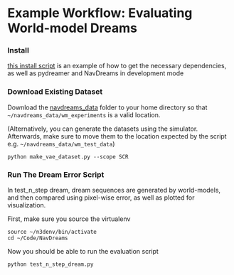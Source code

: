 # Example Workflow: Evaluating World-model Dreams

### Install

[this install script](../install_dependencies.sh) is an example of how to get the necessary dependencies,
as well as pydreamer and NavDreams in development mode

### Download Existing Dataset
Download the [navdreams_data](https://drive.google.com/drive/folders/17_o7jPLKKlRbgySIOxn6-Z1kUHcOgld5?usp=sharing)
folder to your home directory so that `~/navdreams_data/wm_experiments` is a valid location.

(Alternatively, you can generate the datasets using the simulator.
Afterwards, make sure to move them to the location expected by the script e.g. `~/navdreams_data/wm_test_data`)
```
python make_vae_dataset.py --scope SCR
```

### Run The Dream Error Script

In test_n_step dream, dream sequences are generated by world-models, and then compared using pixel-wise error,
as well as plotted for visualization.

First, make sure you source the virtualenv
```
source ~/n3denv/bin/activate
cd ~/Code/NavDreams
```

Now you should be able to run the evaluation script
```
python test_n_step_dream.py
```

